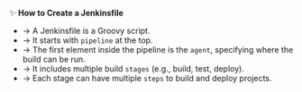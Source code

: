 ✨ **How to Create a Jenkinsfile**
- → A Jenkinsfile is a Groovy script.
- → It starts with `pipeline` at the top.
- → The first element inside the pipeline is the `agent`, specifying where the build can be run.
- → It includes multiple build `stages` (e.g., build, test, deploy).
- → Each stage can have multiple `steps` to build and deploy projects.
